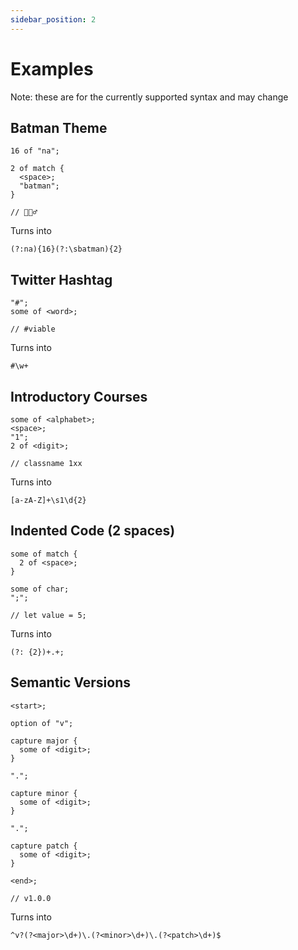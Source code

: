 ```yaml
---
sidebar_position: 2
---
```


# Examples

Note: these are for the currently supported syntax and may change

## Batman Theme

```
16 of "na";

2 of match {
  <space>;
  "batman";
}

// 🦇🦸‍♂️
```

Turns into

```
(?:na){16}(?:\sbatman){2}
```

## Twitter Hashtag

```
"#";
some of <word>;

// #viable
```

Turns into

```
#\w+
```

## Introductory Courses

```
some of <alphabet>;
<space>;
"1";
2 of <digit>;

// classname 1xx
```

Turns into

```
[a-zA-Z]+\s1\d{2}
```

## Indented Code (2 spaces)

```
some of match {
  2 of <space>;
}

some of char;
";";

// let value = 5;
```

Turns into

```
(?: {2})+.+;
```

## Semantic Versions

```
<start>;

option of "v";

capture major {
  some of <digit>;
}

".";

capture minor {
  some of <digit>;
}

".";

capture patch {
  some of <digit>;
}

<end>;

// v1.0.0
```

Turns into

```
^v?(?<major>\d+)\.(?<minor>\d+)\.(?<patch>\d+)$
```
